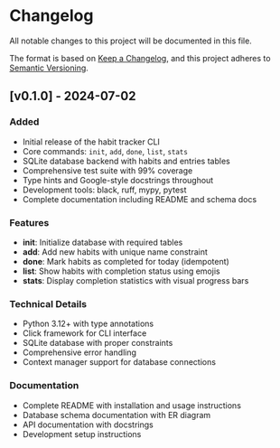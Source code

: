# Changelog

All notable changes to this project will be documented in this file.

The format is based on [Keep a Changelog](https://keepachangelog.com/en/1.0.0/),
and this project adheres to [Semantic Versioning](https://semver.org/spec/v2.0.0.html).

## [v0.1.0] - 2024-07-02

### Added
- Initial release of the habit tracker CLI
- Core commands: `init`, `add`, `done`, `list`, `stats`
- SQLite database backend with habits and entries tables
- Comprehensive test suite with 99% coverage
- Type hints and Google-style docstrings throughout
- Development tools: black, ruff, mypy, pytest
- Complete documentation including README and schema docs

### Features
- **init**: Initialize database with required tables
- **add**: Add new habits with unique name constraint
- **done**: Mark habits as completed for today (idempotent)
- **list**: Show habits with completion status using emojis
- **stats**: Display completion statistics with visual progress bars

### Technical Details
- Python 3.12+ with type annotations
- Click framework for CLI interface
- SQLite database with proper constraints
- Comprehensive error handling
- Context manager support for database connections

### Documentation
- Complete README with installation and usage instructions
- Database schema documentation with ER diagram
- API documentation with docstrings
- Development setup instructions 